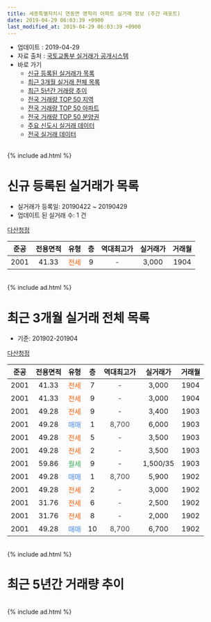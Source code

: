 ```yaml
---
title: 세종특별자치시 연동면 명학리 아파트 실거래 정보 (주간 레포트)
date: 2019-04-29 06:03:39 +0900
last_modified_at: 2019-04-29 06:03:39 +0900
---
```


* 업데이트 : 2019-04-29
* 자료 출처 : [국토교통부 실거래가 공개시스템](http://rt.molit.go.kr)
* 바로 가기
    * [신규 등록된 실거래가 목록](#신규-등록된-실거래가-목록)
    * [최근 3개월 실거래 전체 목록](#최근-3개월-실거래-전체-목록)
    * [최근 5년간 거래량 추이](#최근-5년간-거래량-추이)
    * [전국 거래량 TOP 50 지역](https://inasie.github.io/apt-trade-info/최근-3개월-전국에서-가장-거래가-많이-발생한-지역)
    * [전국 거래량 TOP 50 아파트](https://inasie.github.io/apt-trade-info/최근-3개월-전국에서-가장-거래가-많이-발생한-아파트)
    * [전국 거래량 TOP 50 분양권](https://inasie.github.io/apt-trade-info/최근-3개월-전국에서-가장-거래가-많이-발생한-분양권)
    * [주요 신도시 실거래 데이터](https://inasie.github.io/apt-trade-info/주요-신도시)
    * [전국 실거래 데이터](https://inasie.github.io/apt-trade-info/전국)
<br>
{% include ad.html %}
<br>

# 신규 등록된 실거래가 목록
* 실거래가 등록일: 20190422 ~ 20190429
* 업데이트 된 실거래 수: 1 건


[다산청정](https://search.naver.com/search.naver?query=%EC%84%B8%EC%A2%85%ED%8A%B9%EB%B3%84%EC%9E%90%EC%B9%98%EC%8B%9C+%EC%97%B0%EB%8F%99%EB%A9%B4+%EB%AA%85%ED%95%99%EB%A6%AC+%EB%8B%A4%EC%82%B0%EC%B2%AD%EC%A0%95)

|준공|전용면적|유형|층|역대최고가|실거래가|거래월|
|:---:|:---:|:---:|:---:|:---:|:---:|:---:|
|2001|41.33|<span style="color:#ff5a00">전세</span>|9|<span style="color:#444444">-</span>|3,000|1904|


<br>
{% include ad.html %}
<br>

# 최근 3개월 실거래 전체 목록
* 기준: 201902-201904


[다산청정](https://search.naver.com/search.naver?query=%EC%84%B8%EC%A2%85%ED%8A%B9%EB%B3%84%EC%9E%90%EC%B9%98%EC%8B%9C+%EC%97%B0%EB%8F%99%EB%A9%B4+%EB%AA%85%ED%95%99%EB%A6%AC+%EB%8B%A4%EC%82%B0%EC%B2%AD%EC%A0%95)

|준공|전용면적|유형|층|역대최고가|실거래가|거래월|
|:---:|:---:|:---:|:---:|:---:|:---:|:---:|
|2001|41.33|<span style="color:#ff5a00">전세</span>|7|<span style="color:#444444">-</span>|3,000|1904|
|2001|41.33|<span style="color:#ff5a00">전세</span>|9|<span style="color:#444444">-</span>|3,000|1904|
|2001|49.28|<span style="color:#ff5a00">전세</span>|9|<span style="color:#444444">-</span>|3,400|1903|
|2001|49.28|<span style="color:#4285f3">매매</span>|1|<span style="color:#444444">8,700</span>|6,000|1903|
|2001|49.28|<span style="color:#ff5a00">전세</span>|5|<span style="color:#444444">-</span>|3,500|1903|
|2001|49.28|<span style="color:#ff5a00">전세</span>|2|<span style="color:#444444">-</span>|3,500|1903|
|2001|59.86|<span style="color:#34a853">월세</span>|9|<span style="color:#444444">-</span>|1,500/35|1903|
|2001|49.28|<span style="color:#4285f3">매매</span>|1|<span style="color:#444444">8,700</span>|5,900|1902|
|2001|49.28|<span style="color:#ff5a00">전세</span>|2|<span style="color:#444444">-</span>|3,000|1902|
|2001|31.76|<span style="color:#ff5a00">전세</span>|6|<span style="color:#444444">-</span>|2,500|1902|
|2001|31.76|<span style="color:#ff5a00">전세</span>|8|<span style="color:#444444">-</span>|2,000|1902|
|2001|49.28|<span style="color:#4285f3">매매</span>|10|<span style="color:#444444">8,700</span>|6,700|1902|


<br>
{% include ad.html %}
<br>

# 최근 5년간 거래량 추이


<div style="width:100%;">
    <canvas id="deal_progress" height="200"></canvas>
</div>

<script>
new Chart(document.getElementById("deal_progress"), {
    type: 'line',
    data: {
        labels: ['201404','201405','201406','201407','201408','201409','201410','201411','201412','201501','201502','201503','201504','201505','201506','201507','201508','201509','201510','201511','201512','201601','201602','201603','201604','201605','201606','201607','201608','201609','201610','201611','201612','201701','201702','201703','201704','201705','201706','201707','201708','201709','201710','201711','201712','201801','201802','201803','201804','201805','201806','201807','201808','201809','201810','201811','201812','201901','201902','201903','201904'],
        datasets: [{
            label: '매매',
            pointRadius: 1,
            data: [7, 2, 3, 3, 0, 1, 2, 0, 3, 2, 0, 0, 1, 0, 3, 1, 3, 3, 4, 1, 0, 0, 1, 1, 3, 3, 1, 1, 2, 1, 3, 4, 6, 6, 3, 6, 3, 8, 7, 3, 5, 0, 4, 2, 1, 1, 1, 0, 1, 1, 0, 2, 2, 1, 1, 0, 4, 0, 2, 1, 0],
            borderColor: "rgba(255, 201, 14, 1)",
            backgroundColor: "rgba(255, 201, 14, 0.5)",
            fill: false,
            lineTension: 0
        },{
            label: '전월세',
            pointRadius: 1,
            data: [6, 4, 2, 0, 3, 3, 3, 4, 1, 1, 5, 1, 2, 0, 0, 1, 3, 3, 3, 2, 1, 3, 0, 3, 5, 0, 3, 0, 5, 3, 0, 3, 4, 2, 2, 3, 3, 3, 2, 2, 1, 7, 3, 3, 2, 0, 4, 3, 5, 0, 2, 1, 2, 2, 0, 0, 1, 2, 3, 4, 2],
            borderColor: "rgba(0, 141, 185, 1)",
            backgroundColor: "rgba(0, 141, 185, 0.5)",
            fill: false,
            lineTension: 0
        }
        ]
    },
    options: {
        responsive: true,
        title: {
            display: false
        },
        tooltips: {
            mode: 'index',
            intersect: false
        },
        hover: {
            mode: 'nearest',
            intersect: true
        },
        scales: {
            xAxes: [{
                display: true,
                scaleLabel: {
                    display: true,
                    labelString: '년/월'
                }
            }],
            yAxes: [{
                display: true,
                ticks: {
                    suggestedMin: 0,
                },
                scaleLabel: {
                    display: true,
                    labelString: '실거래 수'
                }
            }]
        }
    }
});

</script>


<br>
{% include ad.html %}
<br>

